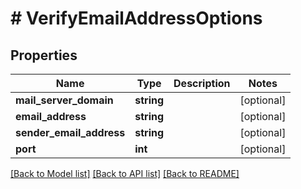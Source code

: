 # # VerifyEmailAddressOptions

## Properties

Name | Type | Description | Notes
------------ | ------------- | ------------- | -------------
**mail_server_domain** | **string** |  | [optional] 
**email_address** | **string** |  | [optional] 
**sender_email_address** | **string** |  | [optional] 
**port** | **int** |  | [optional] 

[[Back to Model list]](../../README#documentation-for-models) [[Back to API list]](../../README#documentation-for-api-endpoints) [[Back to README]](../../README)


